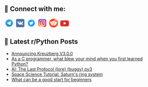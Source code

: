 ## 🔎 Connect with me:
[<img src="https://github.com/bullbesh/bullbesh/blob/main/images/Telegram.png" width="32" height="32" />](https://t.me/bullbesh)
[<img src="https://github.com/bullbesh/bullbesh/blob/main/images/VK.png" width="32" height="32" />](https://vk.com/bullbesh)
[<img src="https://github.com/bullbesh/bullbesh/blob/main/images/Twitter.png" width="32" height="32" />](https://twitter.com/bullbesh1)
[<img src="https://github.com/bullbesh/bullbesh/blob/main/images/Instagram.png" width="32" height="32" />](https://www.instagram.com/bullbesh)
[<img src="https://github.com/bullbesh/bullbesh/blob/main/images/Reddit.png" width="32" height="32" />](https://www.reddit.com/user/bullbesh)
[<img src="https://github.com/bullbesh/bullbesh/blob/main/images/YouTube.png" width="32" height="32" />](https://www.youtube.com/channel/UCtfjRs6uzgq5mfm8S06WTcg)

## 📕 Latest r/Python Posts
<!-- BLOG-POST-LIST:START -->
- [Announcing Kreuzberg V3.0.0](https://www.reddit.com/r/Python/comments/1ji2x08/announcing_kreuzberg_v300/)
- [As a C programmer, what blew your mind when you first learned Python?](https://www.reddit.com/r/Python/comments/1ji1oly/as_a_c_programmer_what_blew_your_mind_when_you/)
- [AI: The Last Protocol &lpar;lore&rpar; &lpar;buggy&rpar; py3](https://www.reddit.com/r/Python/comments/1ji0mo7/ai_the_last_protocol_lore_buggy_py3/)
- [Space Science Tutorial: Saturn&#39;s ring system](https://www.reddit.com/r/Python/comments/1ji0etq/space_science_tutorial_saturns_ring_system/)
- [What can be a good start for beginners](https://www.reddit.com/r/Python/comments/1jhx93l/what_can_be_a_good_start_for_beginners/)
<!-- BLOG-POST-LIST:END -->
